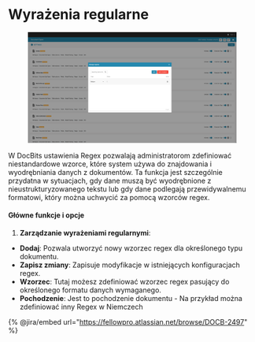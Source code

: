 # Wyrażenia regularne

<figure><img src="../../../../.gitbook/assets/Bildschirmfoto 2024-05-08 um 09.38.59.png" alt=""><figcaption></figcaption></figure>

W DocBits ustawienia Regex pozwalają administratorom zdefiniować niestandardowe wzorce, które system używa do znajdowania i wyodrębniania danych z dokumentów. Ta funkcja jest szczególnie przydatna w sytuacjach, gdy dane muszą być wyodrębnione z nieustrukturyzowanego tekstu lub gdy dane podlegają przewidywalnemu formatowi, który można uchwycić za pomocą wzorców regex.

#### Główne funkcje i opcje

1. **Zarządzanie wyrażeniami regularnymi**:
* **Dodaj**: Pozwala utworzyć nowy wzorzec regex dla określonego typu dokumentu.
* **Zapisz zmiany**: Zapisuje modyfikacje w istniejących konfiguracjach regex.
* **Wzorzec**: Tutaj możesz zdefiniować wzorzec regex pasujący do określonego formatu danych wymaganego.
* **Pochodzenie**: Jest to pochodzenie dokumentu - Na przykład można zdefiniować inny Regex w Niemczech

{% @jira/embed url="https://fellowpro.atlassian.net/browse/DOCB-2497" %}
